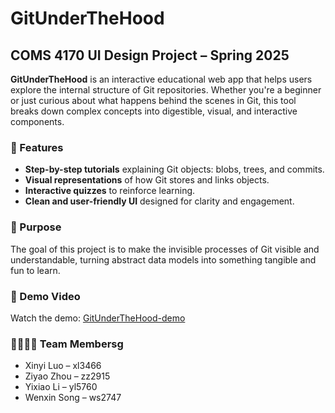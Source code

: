 # GitUnderTheHood

## COMS 4170 UI Design Project – Spring 2025

**GitUnderTheHood** is an interactive educational web app that helps users explore the internal structure of Git repositories. Whether you're a beginner or just curious about what happens behind the scenes in Git, this tool breaks down complex concepts into digestible, visual, and interactive components.

### 🚀 Features

- **Step-by-step tutorials** explaining Git objects: blobs, trees, and commits.
- **Visual representations** of how Git stores and links objects.
- **Interactive quizzes** to reinforce learning.
- **Clean and user-friendly UI** designed for clarity and engagement.

### 🎯 Purpose

The goal of this project is to make the invisible processes of Git visible and understandable, turning abstract data models into something tangible and fun to learn.

### 🎥 Demo Video

Watch the demo: [GitUnderTheHood-demo](https://youtu.be/sx-gfm1B0A4)

### 👨‍👩‍👧‍👦 Team Membersg

- Xinyi Luo – xl3466
- Ziyao Zhou – zz2915
- Yixiao Li – yl5760
- Wenxin Song – ws2747
